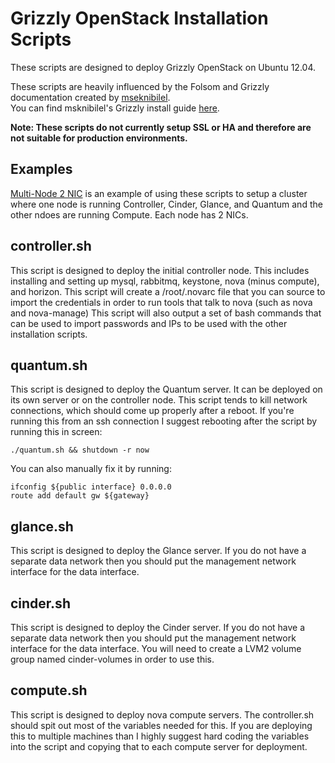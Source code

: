 # Grizzly OpenStack Installation Scripts

These scripts are designed to deploy Grizzly OpenStack on Ubuntu 12.04.  
  
These scripts are heavily influenced by the Folsom and Grizzly documentation created by [mseknibilel][msknibilel].  
You can find msknibilel's Grizzly install guide [here][grizzlyguide].

**Note: These scripts do not currently setup SSL or HA and therefore are not suitable for production environments.**


## Examples

[Multi-Node 2 NIC][MultiNode-2NIC] is an example of using these scripts to setup a cluster where one node is running Controller, Cinder, Glance, and Quantum and the other ndoes are running Compute.  Each node has 2 NICs.

## controller.sh

This script is designed to deploy the initial controller node.  This includes installing and setting up mysql, rabbitmq, keystone, nova (minus compute), and horizon.
This script will create a /root/.novarc file that you can source to import the credentials in order to run tools that talk to nova (such as nova and nova-manage)
This script will also output a set of bash commands that can be used to import passwords and IPs to be used with the other installation scripts.

## quantum.sh

This script is designed to deploy the Quantum server.  It can be deployed on its own server or on the controller node.  This script tends to kill network connections, which should come up properly after a reboot.  If you're running this from an ssh connection I suggest rebooting after the script by running this in screen:  
  
    ./quantum.sh && shutdown -r now  
  
You can also manually fix it by running:  
  
    ifconfig ${public interface} 0.0.0.0
    route add default gw ${gateway}

## glance.sh

This script is designed to deploy the Glance server.  If you do not have a separate data network then you should put the management network interface for the data interface.

## cinder.sh

This script is designed to deploy the Cinder server.  If you do not have a separate data network then you should put the management network interface for the data interface. You will need to create a LVM2 volume group named cinder-volumes in order to use this.

## compute.sh

This script is designed to deploy nova compute servers.  The controller.sh should spit out most of the variables needed for this.  If you are deploying this to multiple machines than I highly suggest hard coding the variables into the script and copying that to each compute server for deployment.

[MultiNode-2NIC]:https://github.com/soleblaze/openstack/blob/master/examples/MultiNode-2NIC.md
[msknibilel]:https://github.com/mseknibilel/
[grizzlyguide]:https://github.com/mseknibilel/OpenStack-Grizzly-Install-Guide


